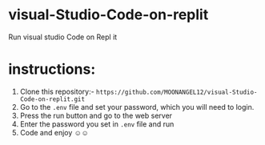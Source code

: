 # visual-Studio-Code-on-replit
Run visual studio Code on Repl it 

# instructions:
1. Clone this repository:- `https://github.com/MOONANGEL12/visual-Studio-Code-on-replit.git`
2. Go to the `.env` file and set your password, which you will need to login.
3. Press the run button and go to the web server 
4. Enter the password you set in `.env` file and run
5. Code and enjoy ☺️☺️
